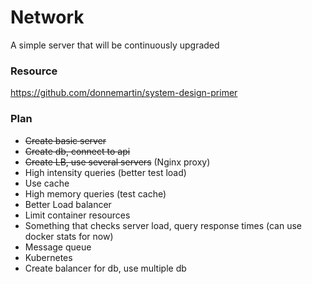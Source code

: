# Network
A simple server that will be continuously upgraded

### Resource
https://github.com/donnemartin/system-design-primer

### Plan
- ~~Create basic server~~
- ~~Create db, connect to api~~
- ~~Create LB, use several servers~~ (Nginx proxy)
- High intensity queries (better test load)
- Use cache
- High memory queries (test cache)
- Better Load balancer
- Limit container resources
- Something that checks server load, query response times (can use docker stats for now)
- Message queue
- Kubernetes
- Create balancer for db, use multiple db
